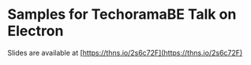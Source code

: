 # Samples for TechoramaBE Talk on Electron

Slides are available at [https://thns.io/2s6c72F](https://thns.io/2s6c72F)


